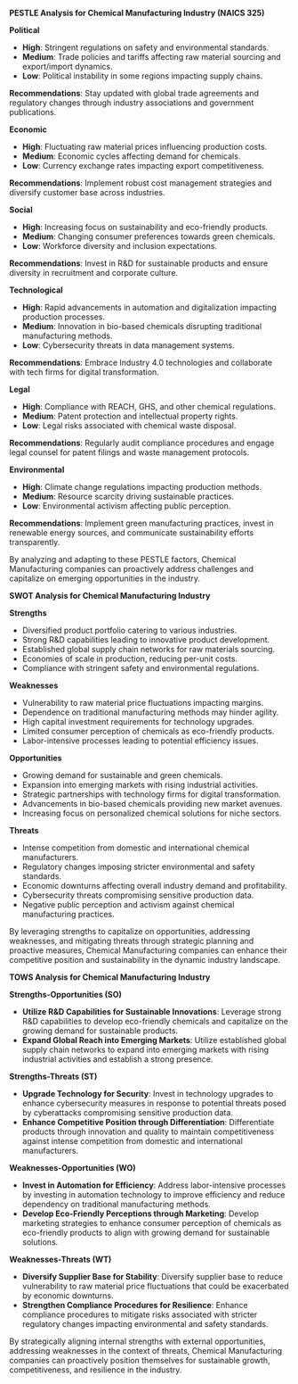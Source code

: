 **PESTLE Analysis for Chemical Manufacturing Industry (NAICS 325)**

**Political**
- **High**: Stringent regulations on safety and environmental standards.
- **Medium**: Trade policies and tariffs affecting raw material sourcing and export/import dynamics.
- **Low**: Political instability in some regions impacting supply chains.
  
**Recommendations**: Stay updated with global trade agreements and regulatory changes through industry associations and government publications.

**Economic**
- **High**: Fluctuating raw material prices influencing production costs.
- **Medium**: Economic cycles affecting demand for chemicals.
- **Low**: Currency exchange rates impacting export competitiveness.
  
**Recommendations**: Implement robust cost management strategies and diversify customer base across industries.

**Social**
- **High**: Increasing focus on sustainability and eco-friendly products.
- **Medium**: Changing consumer preferences towards green chemicals.
- **Low**: Workforce diversity and inclusion expectations.
  
**Recommendations**: Invest in R&D for sustainable products and ensure diversity in recruitment and corporate culture.

**Technological**
- **High**: Rapid advancements in automation and digitalization impacting production processes.
- **Medium**: Innovation in bio-based chemicals disrupting traditional manufacturing methods.
- **Low**: Cybersecurity threats in data management systems.
  
**Recommendations**: Embrace Industry 4.0 technologies and collaborate with tech firms for digital transformation.

**Legal**
- **High**: Compliance with REACH, GHS, and other chemical regulations.
- **Medium**: Patent protection and intellectual property rights.
- **Low**: Legal risks associated with chemical waste disposal.
  
**Recommendations**: Regularly audit compliance procedures and engage legal counsel for patent filings and waste management protocols.

**Environmental**
- **High**: Climate change regulations impacting production methods.
- **Medium**: Resource scarcity driving sustainable practices.
- **Low**: Environmental activism affecting public perception.
  
**Recommendations**: Implement green manufacturing practices, invest in renewable energy sources, and communicate sustainability efforts transparently.

By analyzing and adapting to these PESTLE factors, Chemical Manufacturing companies can proactively address challenges and capitalize on emerging opportunities in the industry.

**SWOT Analysis for Chemical Manufacturing Industry**

**Strengths**
- Diversified product portfolio catering to various industries.
- Strong R&D capabilities leading to innovative product development.
- Established global supply chain networks for raw materials sourcing.
- Economies of scale in production, reducing per-unit costs.
- Compliance with stringent safety and environmental regulations.

**Weaknesses**
- Vulnerability to raw material price fluctuations impacting margins.
- Dependence on traditional manufacturing methods may hinder agility.
- High capital investment requirements for technology upgrades.
- Limited consumer perception of chemicals as eco-friendly products.
- Labor-intensive processes leading to potential efficiency issues.

**Opportunities**
- Growing demand for sustainable and green chemicals.
- Expansion into emerging markets with rising industrial activities.
- Strategic partnerships with technology firms for digital transformation.
- Advancements in bio-based chemicals providing new market avenues.
- Increasing focus on personalized chemical solutions for niche sectors.

**Threats**
- Intense competition from domestic and international chemical manufacturers.
- Regulatory changes imposing stricter environmental and safety standards.
- Economic downturns affecting overall industry demand and profitability.
- Cybersecurity threats compromising sensitive production data.
- Negative public perception and activism against chemical manufacturing practices.

By leveraging strengths to capitalize on opportunities, addressing weaknesses, and mitigating threats through strategic planning and proactive measures, Chemical Manufacturing companies can enhance their competitive position and sustainability in the dynamic industry landscape.

**TOWS Analysis for Chemical Manufacturing Industry**

**Strengths-Opportunities (SO)**
- **Utilize R&D Capabilities for Sustainable Innovations**: Leverage strong R&D capabilities to develop eco-friendly chemicals and capitalize on the growing demand for sustainable products.
- **Expand Global Reach into Emerging Markets**: Utilize established global supply chain networks to expand into emerging markets with rising industrial activities and establish a strong presence.

**Strengths-Threats (ST)**
- **Upgrade Technology for Security**: Invest in technology upgrades to enhance cybersecurity measures in response to potential threats posed by cyberattacks compromising sensitive production data.
- **Enhance Competitive Position through Differentiation**: Differentiate products through innovation and quality to maintain competitiveness against intense competition from domestic and international manufacturers.

**Weaknesses-Opportunities (WO)**
- **Invest in Automation for Efficiency**: Address labor-intensive processes by investing in automation technology to improve efficiency and reduce dependency on traditional manufacturing methods.
- **Develop Eco-Friendly Perceptions through Marketing**: Develop marketing strategies to enhance consumer perception of chemicals as eco-friendly products to align with growing demand for sustainable solutions.

**Weaknesses-Threats (WT)**
- **Diversify Supplier Base for Stability**: Diversify supplier base to reduce vulnerability to raw material price fluctuations that could be exacerbated by economic downturns.
- **Strengthen Compliance Procedures for Resilience**: Enhance compliance procedures to mitigate risks associated with stricter regulatory changes impacting environmental and safety standards.

By strategically aligning internal strengths with external opportunities, addressing weaknesses in the context of threats, Chemical Manufacturing companies can proactively position themselves for sustainable growth, competitiveness, and resilience in the industry.

